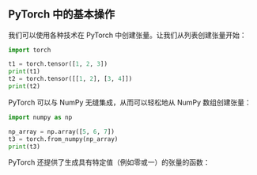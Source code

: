 #

## PyTorch 中的基本操作

我们可以使用各种技术在 PyTorch 中创建张量。让我们从列表创建张量开始：

```python
import torch

t1 = torch.tensor([1, 2, 3])
print(t1)
t2 = torch.tensor([[1, 2], [3, 4]])
print(t2)
```

PyTorch 可以与 NumPy 无缝集成，从而可以轻松地从 NumPy 数组创建张量：

```python
import numpy as np

np_array = np.array([5, 6, 7])
t3 = torch.from_numpy(np_array)
print(t3)
```

PyTorch 还提供了生成具有特定值（例如零或一）的张量的函数：
